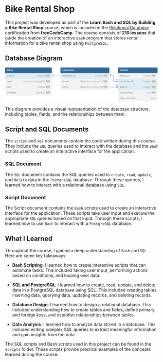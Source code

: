 # Bike Rental Shop

This project was developed as part of the **Learn Bash and SQL by Building a Bike Rental Shop** course, which is included in the [Relational Database](https://www.freecodecamp.org/learn/relational-database/) certification from **freeCodeCamp**. The course consists of **210 lessons** that guide the creation of an interactive `Bash` program that stores rental information for a bike rental shop using `PostgreSQL`.

## Database Diagram

![bikes-database-diagram.svg](images%2Fbikes-database-diagram.svg)

This diagram provides a visual representation of the database structure, including tables, fields, and the relationships between them.

## Script and SQL Documents

The `script` and `sql` documents contain the code written during this course. They include the `SQL` queries used to interact with the database and the `Bash` scripts used to create an interactive interface for the application.

### SQL Document

The `SQL` document contains the SQL queries used to `create`, `read`, `update`, and `delete` data in the `PostgreSQL` database. Through these queries, I learned how to interact with a relational database using `SQL`.

### Script Document

The Script document contains the `Bash` scripts used to create an interactive interface for the application. These scripts take user input and execute the appropriate `SQL` queries based on that input. Through these scripts, I learned how to use `Bash` to interact with a `PostgreSQL` database.

## What I Learned

Throughout the course, I gained a deep understanding of `Bash` and `SQL`. Here are some key takeaways:

- **Bash Scripting**: I learned how to create interactive scripts that can automate tasks. This included taking user input, performing actions based on conditions, and looping over data.

- **SQL and PostgreSQL**: I learned how to create, read, update, and delete data in a PostgreSQL database using SQL. This included creating tables, inserting data, querying data, updating records, and deleting records.

- **Database Design**: I learned how to design a relational database. This included understanding how to create tables and fields, define primary and foreign keys, and establish relationships between tables.

- **Data Analysis**: I learned how to analyze data stored in a database. This included writing complex SQL queries to extract meaningful information and gain insights from the data.

The SQL scripts and Bash scripts used in this project can be found in the `scripts` folder. These scripts provide practical examples of the concepts learned during the course.


